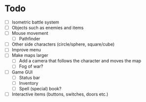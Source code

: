 # Todo

* [ ] Isometric battle system
* [ ] Objects such as enemies and items
* [ ] Mouse movement
  * [ ] Pathfinder
* [ ] Other side characters (circle/sphere, square/cube)
* [ ] Improve menu
* [ ] Make maps larger
  * [ ] Add a camera that follows the character and moves the map
  * [ ] Fog of war?
* [ ] Game GUI
  * [ ] Status bar
  * [ ] Inventory
  * [ ] Spell (special) book?
* [ ] Interactive items (buttons, switches, doors etc.)  
